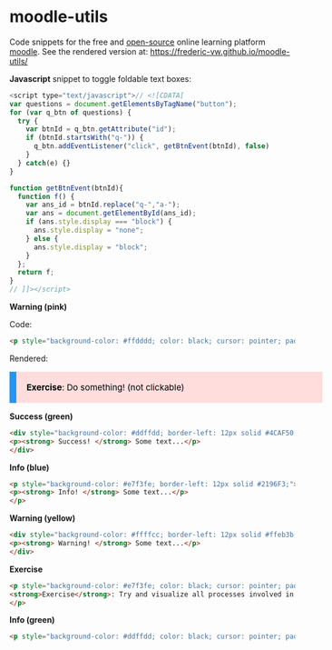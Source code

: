 # moodle-utils

Code snippets for the free and [open-source](https://github.com/moodle/moodle) online learning platform [moodle](https://moodle.org/).
See the rendered version at: https://frederic-vw.github.io/moodle-utils/

**Javascript** snippet to toggle foldable text boxes:

```javascript
<script type="text/javascript">// <![CDATA[
var questions = document.getElementsByTagName("button");
for (var q_btn of questions) {
  try {
    var btnId = q_btn.getAttribute("id");
    if (btnId.startsWith("q-")) {
      q_btn.addEventListener("click", getBtnEvent(btnId), false)
    }
  } catch(e) {}
}

function getBtnEvent(btnId){
  function f() {
    var ans_id = btnId.replace("q-","a-");
    var ans = document.getElementById(ans_id);
    if (ans.style.display === "block") {
      ans.style.display = "none";
    } else {
      ans.style.display = "block";
    }
  };
  return f;
}
// ]]></script>
```

**Warning (pink)**

Code:
```html
<p style="background-color: #ffdddd; color: black; cursor: pointer; padding: 18px; width: 100%; border-left: 12px solid #2196F3; text-align: left; outline: none; font-size: 15px;"><strong>Exercise</strong>: Do something! (not clickable)</p>
```

Rendered:
<p style="background-color: #ffdddd; color: black; cursor: pointer; padding: 18px; width: 100%; border-left: 12px solid #2196F3; text-align: left; outline: none; font-size: 15px;"><strong>Exercise</strong>: Do something! (not clickable)</p>


**Success (green)**
```html
<div style="background-color: #ddffdd; border-left: 12px solid #4CAF50;">
<p><strong> Success! </strong> Some text...</p>
</div>
```

**Info (blue)**
```html
<p style="background-color: #e7f3fe; border-left: 12px solid #2196F3;">
<p><strong> Info! </strong> Some text...</p>
</p>
```

**Warning (yellow)**
```html
<div style="background-color: #ffffcc; border-left: 12px solid #ffeb3b;">
<p><strong> Warning! </strong> Some text...</p>
</div>
```

**Exercise**
```html
<p style="background-color: #e7f3fe; color: black; cursor: pointer; padding: 18px; width: 100%; border-left: 12px solid #2196F3; text-align: left; outline: none; font-size: 15px;">
<strong>Exercise</strong>: Try and visualize all processes involved in skeletal muscle excitation-contraction coupling.
</p>
```

**Info (green)**
```html
<p style="background-color: #ddffdd; color: black; cursor: pointer; padding: 18px; width: 100%; border-left: 12px solid #4CAF50; text-align: left; outline: none; font-size: 15px;"><strong>Info</strong>: This mechanism will be demonstrated in the muscle practical!</p>
```

